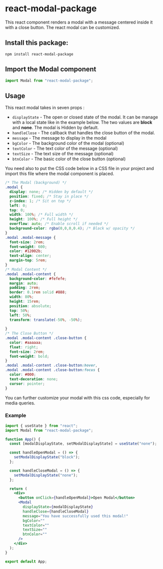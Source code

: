 # react-modal-package

This react component renders a modal with a message centered inside it with a close button. The react modal can be customized.

## Install this package:

```shell
npm install react-modal-package
```

##  Import the Modal component

```jsx
import Modal from "react-modal-package";
```

## Usage

This react modal takes in seven props :

- `displayState` - The open or closed state of the modal. It can be manage with a local state like in the example below. The two values are <b>block</b> and <b>none</b>. The modal is Hidden by default.
- `handleClose` - The callback that handles the close button of the modal.
- `message` - The message to display in the modal
- `bgColor` - The background color of the modal (optional)
- `textColor` - The text color of the message (optional)
- `textSize` - The text size of the message (optional)
- `btnColor` - The basic color of the close button (optional)

You need also to put the CSS code below in a CSS file in your project and import this file where the modal component is placed.

```css
/* The Modal (background) */
.modal {
  display: none; /* Hidden by default */
  position: fixed; /* Stay in place */
  z-index: 1; /* Sit on top */
  left: 0;
  top: 0;
  width: 100%; /* Full width */
  height: 100%; /* Full height */
  overflow: auto; /* Enable scroll if needed */
  background-color: rgba(0,0,0,0.4); /* Black w/ opacity */
}
.modal .modal-message {
  font-size: 2rem;
  font-weight: 600;
  color: #12002b;
  text-align: center;
  margin-top: 5rem;
}
/* Modal Content */
.modal .modal-content {
  background-color: #fefefe;
  margin: auto;
  padding: 2rem;
  border: 0.1rem solid #888;
  width: 80%;
  height: 15rem;
  position: absolute;
  top: 50%;
  left: 50%;
  transform: translate(-50%, -50%);
    
}
/* The Close Button */
.modal .modal-content .close-button {
  color: #aaaaaa;
  float: right;
  font-size: 2rem;
  font-weight: bold;
}
.modal .modal-content .close-button:hover, 
.modal .modal-content .close-button:focus {
  color: #000;
  text-decoration: none;
  cursor: pointer;
}
```
You can further customize your modal with this css code, especially for media queries.

### Example

```jsx
import { useState } from "react";
import Modal from "react-modal-package";

function App() {
  const [modalDisplayState, setModalDisplayState] = useState("none");

  const handleOpenModal = () => {
    setModalDisplayState("block");
  };

  const handleCloseModal = () => {
    setModalDisplayState("none");
  };

  return (
    <div>
      <button onClick={handleOpenModal}>Open Modal</button>
      <Modal
        displayState={modalDisplayState}
        handleClose={handleCloseModal}
        message="You have successfully used this modal!"
        bgColor=""
        textColor=""
        textSize=""
        btnColor=""
      />
    </div>
  );
}

export default App;
```
